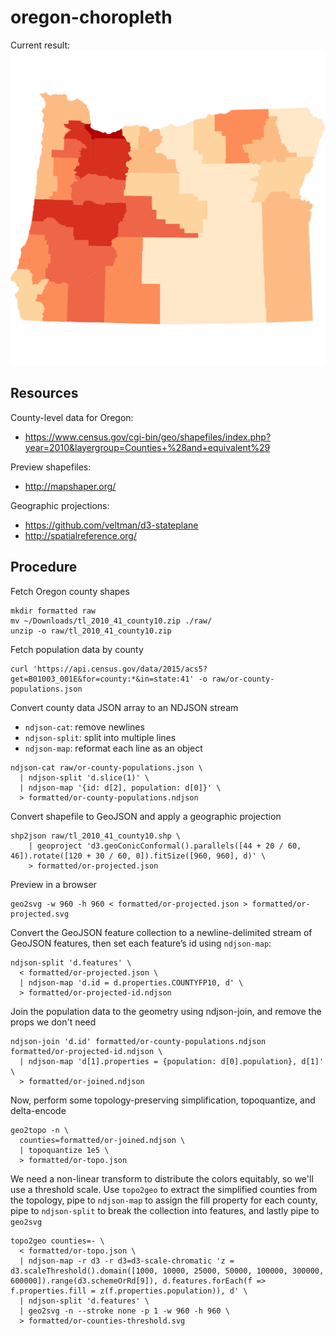 # oregon-choropleth

Current result: 
![Chorolpleth of Oregon counties](https://github.com/adamgibbons/oregon-choropleth/blob/master/formatted/or-counties-threshold.svg)

## Resources

County-level data for Oregon:
- https://www.census.gov/cgi-bin/geo/shapefiles/index.php?year=2010&layergroup=Counties+%28and+equivalent%29

Preview shapefiles:
- http://mapshaper.org/

Geographic projections:
- https://github.com/veltman/d3-stateplane
- http://spatialreference.org/

## Procedure

Fetch Oregon county shapes
```
mkdir formatted raw
mv ~/Downloads/tl_2010_41_county10.zip ./raw/
unzip -o raw/tl_2010_41_county10.zip
```

Fetch population data by county
```
curl 'https://api.census.gov/data/2015/acs5?get=B01003_001E&for=county:*&in=state:41' -o raw/or-county-populations.json
```

Convert county data JSON array to an NDJSON stream
- `ndjson-cat`: remove newlines
- `ndjson-split`: split into multiple lines
- `ndjson-map`: reformat each line as an object

```
ndjson-cat raw/or-county-populations.json \
  | ndjson-split 'd.slice(1)' \
  | ndjson-map '{id: d[2], population: d[0]}' \
  > formatted/or-county-populations.ndjson
```

Convert shapefile to GeoJSON and apply a geographic projection
```
shp2json raw/tl_2010_41_county10.shp \
    | geoproject 'd3.geoConicConformal().parallels([44 + 20 / 60, 46]).rotate([120 + 30 / 60, 0]).fitSize([960, 960], d)' \
    > formatted/or-projected.json
```

Preview in a browser
```
geo2svg -w 960 -h 960 < formatted/or-projected.json > formatted/or-projected.svg
```

Convert the GeoJSON feature collection to a newline-delimited stream of GeoJSON features,
then set each feature’s id using `ndjson-map`:
```
ndjson-split 'd.features' \
  < formatted/or-projected.json \
  | ndjson-map 'd.id = d.properties.COUNTYFP10, d' \
  > formatted/or-projected-id.ndjson

```

Join the population data to the geometry using ndjson-join,
and remove the props we don't need
```
ndjson-join 'd.id' formatted/or-county-populations.ndjson formatted/or-projected-id.ndjson \
  | ndjson-map 'd[1].properties = {population: d[0].population}, d[1]' \
  > formatted/or-joined.ndjson
```

Now, perform some topology-preserving simplification, topoquantize, and delta-encode
```
geo2topo -n \
  counties=formatted/or-joined.ndjson \
  | topoquantize 1e5 \
  > formatted/or-topo.json
```

We need a non-linear transform to distribute the colors equitably, so we'll use a threshold scale.
Use `topo2geo` to extract the simplified counties from the topology,
pipe to `ndjson-map` to assign the fill property for each county,
pipe to `ndjson-split` to break the collection into features,
and lastly pipe to `geo2svg`
```
topo2geo counties=- \
  < formatted/or-topo.json \
  | ndjson-map -r d3 -r d3=d3-scale-chromatic 'z = d3.scaleThreshold().domain([1000, 10000, 25000, 50000, 100000, 300000, 600000]).range(d3.schemeOrRd[9]), d.features.forEach(f => f.properties.fill = z(f.properties.population)), d' \
  | ndjson-split 'd.features' \
  | geo2svg -n --stroke none -p 1 -w 960 -h 960 \
  > formatted/or-counties-threshold.svg
```
